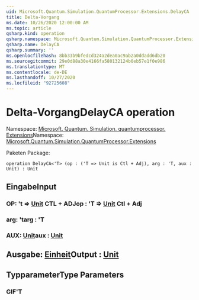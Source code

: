 ```yaml
---
uid: Microsoft.Quantum.Simulation.QuantumProcessor.Extensions.DelayCA
title: Delta-Vorgang
ms.date: 10/26/2020 12:00:00 AM
ms.topic: article
qsharp.kind: operation
qsharp.namespace: Microsoft.Quantum.Simulation.QuantumProcessor.Extensions
qsharp.name: DelayCA
qsharp.summary: ''
ms.openlocfilehash: 8bb33b9bfedcd324a2dea0ac9ab2a0ddadd6db20
ms.sourcegitcommit: 29e0d88a30e4166fa580132124b0eb57e1f0e986
ms.translationtype: MT
ms.contentlocale: de-DE
ms.lasthandoff: 10/27/2020
ms.locfileid: "92725608"
---
```

# <a name="delayca-operation"></a><span data-ttu-id="2268e-102">Delta-Vorgang</span><span class="sxs-lookup"><span data-stu-id="2268e-102">DelayCA operation</span></span>

<span data-ttu-id="2268e-103">Namespace: [Microsoft. Quantum. Simulation. quantumprocessor. Extensions](xref:Microsoft.Quantum.Simulation.QuantumProcessor.Extensions)</span><span class="sxs-lookup"><span data-stu-id="2268e-103">Namespace: [Microsoft.Quantum.Simulation.QuantumProcessor.Extensions](xref:Microsoft.Quantum.Simulation.QuantumProcessor.Extensions)</span></span>

<span data-ttu-id="2268e-104">Paketen [](https://nuget.org/packages/)</span><span class="sxs-lookup"><span data-stu-id="2268e-104">Package: [](https://nuget.org/packages/)</span></span>




```qsharp
operation DelayCA<'T> (op : ('T => Unit is Ctl + Adj), arg : 'T, aux : Unit) : Unit
```


## <a name="input"></a><span data-ttu-id="2268e-105">Eingabe</span><span class="sxs-lookup"><span data-stu-id="2268e-105">Input</span></span>

### <a name="op--t--unit-ctl--adj"></a><span data-ttu-id="2268e-106">OP: 't => [Unit](xref:microsoft.quantum.lang-ref.unit) CTL + ADJ</span><span class="sxs-lookup"><span data-stu-id="2268e-106">op : 'T => [Unit](xref:microsoft.quantum.lang-ref.unit) Ctl + Adj</span></span>




### <a name="arg--t"></a><span data-ttu-id="2268e-107">arg: 't</span><span class="sxs-lookup"><span data-stu-id="2268e-107">arg : 'T</span></span>




### <a name="aux--unit"></a><span data-ttu-id="2268e-108">AUX: [Unit](xref:microsoft.quantum.lang-ref.unit)</span><span class="sxs-lookup"><span data-stu-id="2268e-108">aux : [Unit](xref:microsoft.quantum.lang-ref.unit)</span></span>





## <a name="output--unit"></a><span data-ttu-id="2268e-109">Ausgabe: [Einheit](xref:microsoft.quantum.lang-ref.unit)</span><span class="sxs-lookup"><span data-stu-id="2268e-109">Output : [Unit](xref:microsoft.quantum.lang-ref.unit)</span></span>



## <a name="type-parameters"></a><span data-ttu-id="2268e-110">Typparameter</span><span class="sxs-lookup"><span data-stu-id="2268e-110">Type Parameters</span></span>

### <a name="t"></a><span data-ttu-id="2268e-111">GIF</span><span class="sxs-lookup"><span data-stu-id="2268e-111">'T</span></span>

